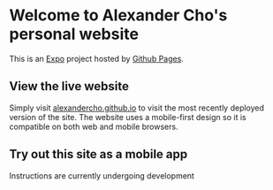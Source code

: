# Welcome to Alexander Cho's personal website

This is an [Expo](https://expo.dev) project hosted by [Github Pages](https://docs.github.com/en/pages).

## View the live website

Simply visit [alexandercho.github.io](alexandercho.github.io) to visit the most recently deployed version of the site. The website uses a mobile-first design so it is compatible on both web and mobile browsers. 


## Try out this site as a mobile app

Instructions are currently undergoing development